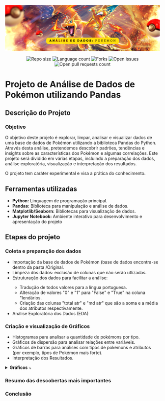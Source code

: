 <img src="Imagens/banner-pokemon-dataset.png"/>

<p align="center">
  <img src="https://img.shields.io/github/repo-size/lucasfcomaru/Pokemon_dataset_analysis?style=for-the-badge" alt="Repo size" title="Repo size"/>
  <img src="https://img.shields.io/github/languages/count/lucasfcomaru/Pokemon_dataset_analysis?style=for-the-badge" alt="Language count" title="Language count"/>
  <img src="https://img.shields.io/github/forks/lucasfcomaru/Pokemon_dataset_analysis?style=for-the-badge" alt="Forks" title="Forks"/>
  <img src="https://img.shields.io/bitbucket/issues/lucasfcomaru/Pokemon_dataset_analysis?style=for-the-badge" alt="Open issues" title="Open issues"/>
  <img src="https://img.shields.io/bitbucket/pr-raw/lucasfcomaru/Pokemon_dataset_analysis?style=for-the-badge" alt="Open pull requests count" title="Open pull requests"/>
</p>

# Projeto de Análise de Dados de Pokémon utilizando Pandas
## Descrição do Projeto
### Objetivo
<p align="left">
  O objetivo deste projeto é explorar, limpar, analisar e visualizar dados de uma base de dados de Pokémon utilizando a biblioteca Pandas do Python. Através desta análise, pretendemos descobrir padrões, tendências e insights sobre as características dos Pokémon e algumas correlações. Este projeto será dividido em várias etapas, incluindo a preparação dos dados, análise exploratória, visualização e interpretação dos resultados.
</p>
<p align="left">
  O projeto tem caráter experimental e visa a prática do conhecimento.
</p>

## Ferramentas utilizadas
<ul>
  <li><b>Python:</b> Linguagem de programação principal.</li>
  <li><b>Pandas:</b> Biblioteca para manipulação e análise de dados.</li>
  <li><b>Matplotlib/Seaborn:</b> Bibliotecas para visualização de dados.</li>
  <li><b>Jupyter Notebook:</b> Ambiente interativo para desenvolvimento e apresentação do projeto</li>
</ul>

## Etapas do projeto
### Coleta e preparação dos dados
<ul>
  <li>Importação da base de dados de Pokémon (base de dados encontra-se dentro da pasta /Original.</li>
  <li>Limpeza dos dados: exclusão de colunas que não serão utlizadas. </li>
  <li>Estruturação dos dados para facilitar a análise:</li>
    <ul>
      <li>Tradução de todos valores para a língua portuguesa.</li>
      <li>Alteração de valores "0" e "1" para "False" e "True" na coluna "lendários.</li>
      <li>Criação das colunas "total atr" e "md atr" que são a soma e a média dos atributos respectivamente.</li>
    </ul>
  <li>Análise Exploratória dos Dados (EDA)</li>
</ul>

### Criação e visualização de Gráficos
<ul>
  <li>Histogramas para analisar a quantidade de pokémons por tipo.</li>
  <li>Gráficos de dispersão para analisar relações entre variáveis.</li>
  <li>Gráficos de barras para análises com tipos de pokemons e atributos (por exemplo, tipos de Pokémon mais forte).</li>
  <li>Interpretação dos Resultados.</li>
</ul>

<details>
  <summary><b>Gráficos</b> ⤵️</summary>
    <img src="Imagens/tipo_media_atributos.png" width="460" alt="Tipo de pokémon por média de atributos" title="Tipo de pokémon por média de atributos"/>
    <img src="Imagens/qtd_pokemon_tipo.png" width="460" alt="Quantidade de pokémons por tipo" title="Quantidade de pokémons por tipo"/>
    <img src="Imagens/ataque_defesa_tipo.png" width="460" alt="Ataque e defesa por tipo de pokémon" title="Ataque e defesa por tipo de pokémon"/>
    <img src="Imagens/relacao_peso_altura.png" width="460" alt="Relação entre peso e altura dos pokémons" title="Relação entre peso e altura dos pokémons"/>
    <img src="Imagens/relacao_atributos_captura.png" width="460" alt="Relação entre atributos e taxa de captura" title="Relação entre atributos e taxa de captura"/>
</details>

### Resumo das descobertas mais importantes

### Conclusão
<!--
Etapas do Projeto
Estatísticas descritivas: médias, medianas, distribuições e desvios padrão.
Análise de correlação entre diferentes variáveis (por exemplo, relação entre tipos de Pokémon e suas estatísticas de batalha).
Identificação de padrões e tendências gerais.
Visualização dos Dados

Discussão dos principais achados da análise exploratória e das visualizações.
Insights sobre a distribuição e características dos Pokémon.
Identificação de padrões interessantes, como quais tipos de Pokémon têm melhores estatísticas em geral.
Conclusões e Próximos Passos

Resumo das descobertas mais importantes.
Sugestões para análises futuras ou possíveis extensões do projeto, como a inclusão de novos dados (por exemplo, habilidades especiais ou dados de batalhas reais).
Exemplo de Análises Específicas
Distribuição de Tipos de Pokémon: Analisar quantos Pokémon existem de cada tipo e como esses tipos estão distribuídos.
Comparação de Estatísticas Base: Comparar as estatísticas base (HP, Ataque, Defesa, Velocidade, etc.) entre diferentes tipos de Pokémon.
Evolução dos Pokémon: Estudar como as estatísticas mudam quando os Pokémon evoluem.
Conclusão
Este projeto de análise de dados de Pokémon com Pandas permitirá uma compreensão profunda dos dados relacionados a essas criaturas icônicas, proporcionando insights valiosos tanto para fãs quanto para pesquisadores interessados em dados de jogos e suas aplicações. Utilizando as poderosas ferramentas de Pandas e outras bibliotecas Python, este projeto exemplifica como técnicas de análise de dados podem ser aplicadas a um conjunto de dados interessante e divertido.
-->
